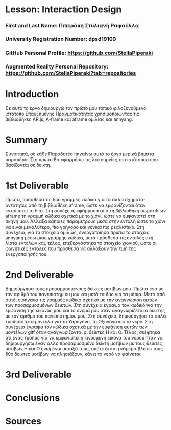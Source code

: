 # Lesson: Interaction Design

### First and Last Name: Πιπεράκη Στυλιανή Ραφαέλλα
### University Registration Number: dpsd19109
### GitHub Personal Profile: https://github.com/StellaPiperaki
### Augmented Reality Personal Repository:  https://github.com/StellaPiperaki?tab=repositories

# Introduction
Σε αυτό το έργο δημιουργώ τον πρώτο μου τοπικό φιλοξενούμενο ιστότοπο Επαυξημένης Πραγματικότητας χρησιμοποιώντας τις βιβλιοθήκες AR.js, A-frame και aframe ομιλίας και annyang.

# Summary
Συνοπτικά, σε κάθε Παραδοτέο πηγαίνω αυτό το έργο μερικά βήματα παραπέρα. Στο πρώτο θα εφαρμόσω τις λειτουργίες του ιστότοπου που βασίζονται σε δείκτη.

# 1st Deliverable
Πρώτα, πρόσθεσα τις δύο γραμμές κώδικα για τα άλλα σχήματα-οντότητες από τη βιβλιοθήκη aframe, ώστε να εμφανίζονται όταν εντοπιστεί το hiro. Στη συνέχεια, εφάρμοσα από τη βιβλιοθήκη σωματιδίων aframe τη γραμμή κώδικα σχετικά με το χιόνι, ώστε να εμφανιστεί στη σκηνή μου. Άλλαξα κάποιες παραμέτρους μέσα στην εντολή ώστε το χιόνι να είναι μεγαλύτερο, πιο γρήγορο και γενικά πιο ρεαλιστικό. Στη συνέχεια, για το στοιχείο ομιλίας, ενεργοποίησα πρώτα το στοιχείο annyang μέσω μιας γραμμής κώδικα, μετά πρόσθεσα τις εντολές στη λίστα εντολών και, τέλος, επεξεργάστηκα το στοιχείο χιονιού, ώστε οι φωνητικές εντολές που πρόσθεσα να αλλάξουν την τιμή της ενεργοποίησής του.

# 2nd Deliverable
Δημιούργησα τους προσαρμοσμένους δείκτες μοτίβων μου. Πρώτα ένα με τον αριθμό του πανεπιστημίου μου και μετά τα δύο για τα μόρια. Μετά από αυτό, εισήγαγα τις γραμμές κώδικα σχετικά με την αναγνώριση αυτών των προσαρμοσμένων δεικτών. Στη συνέχεια έγραψα τον κωδικό για την εμφάνιση της εικόνας μου και το όνομά μου όταν αναγνωρίζεται ο δείκτης με τον αριθμό του πανεπιστημίου μου. Στη συνέχεια, δημιούργησα τα απλά τρισδιάστατα μοντέλα για το Υδρογόνο, το Οξυγόνο και το νερό. Στη συνέχεια έγραψα τον κώδικα σχετικά με την εμφάνιση αυτών των μοντέλων gltf όταν αναγνωρίζονται οι δείκτες H και O. Τέλος, σκέφτηκα ότι ένας τρόπος για να εμφανιστεί η κινούμενη εικόνα του νερού ήταν να δημιουργήσω έναν άλλο προσαρμοσμένο δείκτη μοτίβων με τους δείκτες μοτίβων H και O ενωμένοι μεταξύ τους, οπότε όταν η κάμερα βλέπει τους δύο δείκτες μοτίβων να πλησιάζουν, κάνει το νερό να φαίνεται.

# 3rd Deliverable 


# Conclusions


# Sources
